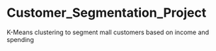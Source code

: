 # Customer_Segmentation_Project
K-Means clustering to segment mall customers based on income and spending
